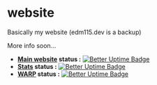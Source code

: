 # website
Basically my website (edm115.dev is a backup)

More info soon...

+ **[Main website](https://edm115.eu.org) status :** [![Better Uptime Badge](https://betteruptime.com/status-badges/v1/monitor/iker.svg)](https://up.edm115.eu.org/)
+ **[Stats](https://stats.edm115.dev/api?username=EDM115&count_private=true&show_icons=true&cache_seconds=1800&bg_color=30,833ab4,fd1d1d,fcb045&include_all_commits=True&title_color=fff&icon_color=fff&border_color=000&text_color=70ffff) status :** [![Better Uptime Badge](https://betteruptime.com/status-badges/v1/monitor/loog.svg)](https://up.edm115.eu.org/)
+ **[WARP](https://warp.edm115.dev) status :** [![Better Uptime Badge](https://betteruptime.com/status-badges/v1/monitor/k1e6.svg)](https://up.edm115.eu.org/)

